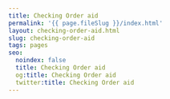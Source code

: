 ```yaml
---
title: Checking Order aid
permalink: '{{ page.fileSlug }}/index.html'
layout: checking-order-aid.html
slug: checking-order-aid
tags: pages
seo:
  noindex: false
  title: Checking Order aid
  og:title: Checking Order aid
  twitter:title: Checking Order aid
---
```



